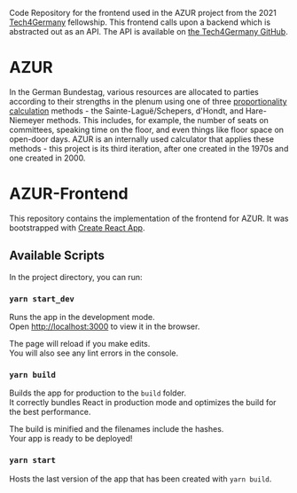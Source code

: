 Code Repository for the frontend used in the AZUR project from the 2021 [Tech4Germany](tech.4germany.org) fellowship. This frontend calls upon a backend which is abstracted out as an API. The API is available on [the Tech4Germany GitHub](https://github.com/tech4germany/AZUR-API).

# AZUR

In the German Bundestag, various resources are allocated to parties according to their strengths in the plenum using one of three [proportionality calculation](https://en.wikipedia.org/wiki/Party-list_proportional_representation) methods - the Sainte-Laguë/Schepers, d'Hondt, and Hare-Niemeyer methods. This includes, for example, the number of seats on committees, speaking time on the floor, and even things like floor space on open-door days. AZUR is an internally used calculator that applies these methods - this project is its third iteration, after one created in the 1970s and one created in 2000.

# AZUR-Frontend

This repository contains the implementation of the frontend for AZUR. It was bootstrapped with [Create React App](https://github.com/facebook/create-react-app). 

## Available Scripts

In the project directory, you can run:

### `yarn start_dev`

Runs the app in the development mode.\
Open [http://localhost:3000](http://localhost:3000) to view it in the browser.

The page will reload if you make edits.\
You will also see any lint errors in the console.

### `yarn build`

Builds the app for production to the `build` folder.\
It correctly bundles React in production mode and optimizes the build for the best performance.

The build is minified and the filenames include the hashes.\
Your app is ready to be deployed!

### `yarn start`

Hosts the last version of the app that has been created with `yarn build`.

